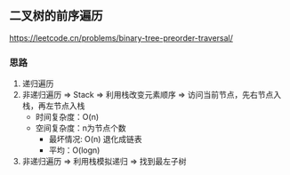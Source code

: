 ## 二叉树的前序遍历

<https://leetcode.cn/problems/binary-tree-preorder-traversal/>

### 思路

1. 递归遍历
2. 非递归遍历 => Stack => 利用栈改变元素顺序 => 访问当前节点，先右节点入栈，再左节点入栈
    - 时间复杂度：O(n)
    - 空间复杂度：n为节点个数
        - 最坏情况: O(n) 退化成链表
        - 平均：O(logn)
3. 非递归遍历 => 利用栈模拟递归 => 找到最左子树
